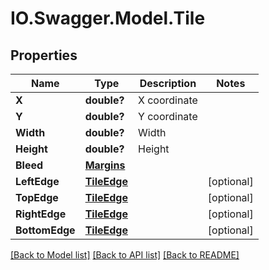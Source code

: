 # IO.Swagger.Model.Tile
## Properties

Name | Type | Description | Notes
------------ | ------------- | ------------- | -------------
**X** | **double?** | X coordinate | 
**Y** | **double?** | Y coordinate | 
**Width** | **double?** | Width | 
**Height** | **double?** | Height | 
**Bleed** | [**Margins**](Margins.md) |  | 
**LeftEdge** | [**TileEdge**](TileEdge.md) |  | [optional] 
**TopEdge** | [**TileEdge**](TileEdge.md) |  | [optional] 
**RightEdge** | [**TileEdge**](TileEdge.md) |  | [optional] 
**BottomEdge** | [**TileEdge**](TileEdge.md) |  | [optional] 

[[Back to Model list]](../README.md#documentation-for-models) [[Back to API list]](../README.md#documentation-for-api-endpoints) [[Back to README]](../README.md)

